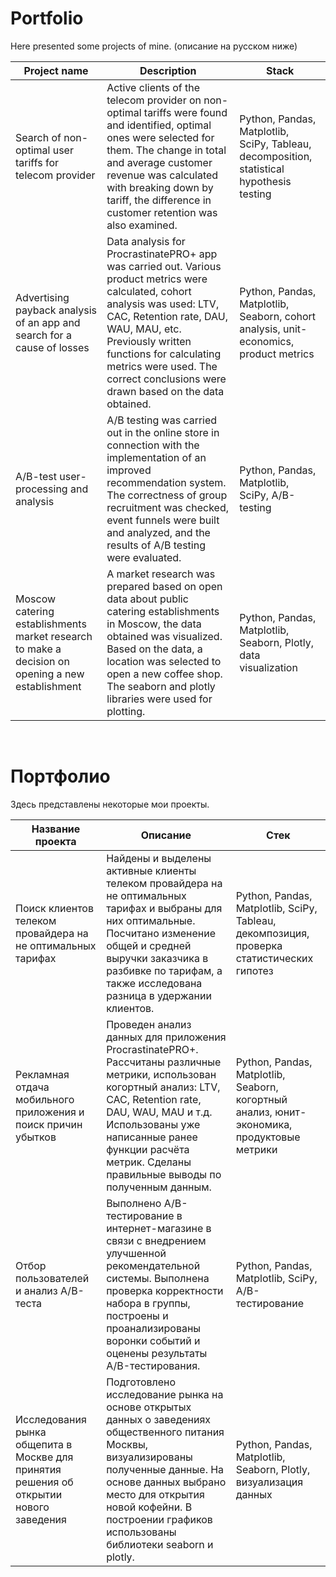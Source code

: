 # Portfolio

Here presented some projects of mine. (описание на русском ниже)

| Project name| Description | Stack |
| ----------- | ----------- | ----------- |
| Search of non-optimal user tariffs for telecom provider | Active clients of the telecom provider on non-optimal tariffs were found and identified, optimal ones were selected for them. The change in total and average customer revenue was calculated with breaking down by tariff, the difference in customer retention was also examined. | Python, Pandas, Matplotlib, SciPy, Tableau, decomposition, statistical hypothesis testing |
| Advertising payback analysis of an app and search for a cause of losses | Data analysis for ProcrastinatePRO+ app was carried out. Various product metrics were calculated, cohort analysis was used: LTV, CAC, Retention rate, DAU, WAU, MAU, etc. Previously written functions for calculating metrics were used. The correct conclusions were drawn based on the data obtained. | Python, Pandas, Matplotlib, Seaborn, cohort analysis, unit-economics, product metrics |
| A/B-test user-processing and analysis | A/B testing was carried out in the online store in connection with the implementation of an improved recommendation system. The correctness of group recruitment was checked, event funnels were built and analyzed, and the results of A/B testing were evaluated. | Python, Pandas, Matplotlib, SciPy, A/B-testing |
| Moscow catering establishments market research to make a decision on opening a new establishment | A market research was prepared based on open data about public catering establishments in Moscow, the data obtained was visualized. Based on the data, a location was selected to open a new coffee shop. The seaborn and plotly libraries were used for plotting. | Python, Pandas, Matplotlib, Seaborn, Plotly, data visualization |

&nbsp;

# Портфолио

Здесь представлены некоторые мои проекты.

| Название проекта | Описание | Стек |
| ----------- | ----------- | ----------- |
| Поиск клиентов телеком провайдера на не оптимальных тарифах | Найдены и выделены активные клиенты телеком провайдера на не оптимальных тарифах и выбраны для них оптимальные. Посчитано изменение общей и средней выручки заказчика в разбивке по тарифам, а также исследована разница в удержании клиентов. | Python, Pandas, Matplotlib, SciPy, Tableau, декомпозиция, проверка статистических гипотез |
| Рекламная отдача мобильного приложения и поиск причин убытков | Проведен анализ данных для приложения ProcrastinatePRO+. Рассчитаны различные метрики, использован когортный анализ: LTV, CAC, Retention rate, DAU, WAU, MAU и т.д. Использованы уже написанные ранее функции расчёта метрик. Сделаны правильные выводы по полученным данным. | Python, Pandas, Matplotlib, Seaborn, когортный анализ, юнит-экономика, продуктовые метрики |
| Отбор пользователей и анализ A/B-теста | Выполнено A/B-тестирование в интернет-магазине в связи с внедрением улучшенной рекомендательной системы. Выполнена проверка корректности набора в группы, построены и проанализированы воронки событий и оценены результаты A/B-тестирования. |Python, Pandas, Matplotlib, SciPy, A/B-тестирование |
| Исследования рынка общепита в Москве для принятия решения об открытии нового заведения | Подготовлено исследование рынка на основе открытых данных о заведениях общественного питания Москвы, визуализированы полученные данные. На основе данных выбрано место для открытия новой кофейни. В построении графиков использованы библиотеки seaborn и plotly. |Python, Pandas, Matplotlib, Seaborn, Plotly, визуализация данных |
